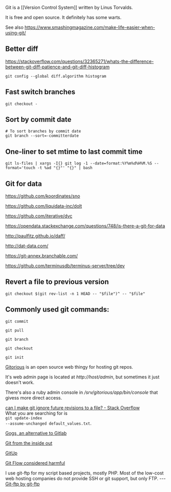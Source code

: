 <!-- njnmdoc: title="Git Notes"  -->
Git is a [[Version Control System]] written by Linus Torvalds.

It is free and open source. It definitely has some warts.

See also https://www.smashingmagazine.com/make-life-easier-when-using-git/


## Better diff
https://stackoverflow.com/questions/32365271/whats-the-difference-between-git-diff-patience-and-git-diff-histogram

```
git config --global diff.algorithm histogram
```

## Fast switch branches

```
git checkout -
```

## Sort by commit date

```
# To sort branches by commit date
git branch --sort=-committerdate
```

## One-liner to set mtime to last commit time

```
git ls-files | xargs -I{} git log -1 --date=format:%Y%m%d%H%M.%S --format='touch -t %ad "{}"' "{}" | bash
```


## Git for data

https://github.com/koordinates/sno

https://github.com/liquidata-inc/dolt

https://github.com/iterative/dvc

https://opendata.stackexchange.com/questions/748/is-there-a-git-for-data

http://paulfitz.github.io/daff/

http://dat-data.com/

https://git-annex.branchable.com/

https://github.com/terminusdb/terminus-server/tree/dev

## Revert a file to previous version

```
git checkout $(git rev-list -n 1 HEAD -- "$file")^ -- "$file"
```

## Commonly used git commands:


```
git commit

git pull

git branch

git checkout

git init
```


[Gitorious](http://www.getgitorious.com/) is an open source web thingy for hosting git repos.

It's web admin page is located at <i>http://host/admin</i>, but sometimes it just doesn't work.

 There's also a ruby admin console in <i>/srv/gitorious/app/bin/console</i> that givess more direct access.

[can I make git ignore future revisions to a file? - Stack Overflow](http://stackoverflow.com/questions/4348590/how-can-i-make-git-ignore-future-revisions-to-a-fileHow) <br/> What you are searching for is <br/><code>git update-index --assume-unchanged default_values.txt</code>.

[Gogs, an alternative to Gitlab](http://www.apertoire.net/gogs-an-alternative-to-gitlab/)

[Git from the inside out](https://codewords.recurse.com/issues/two/git-from-the-inside-out)

[GitUp](http://gitup.co/)

[Git Flow considered harmful](http://endoflineblog.com/gitflow-considered-harmful)

I use git-ftp for my script based projects, mostly PHP. Most of the low-cost
web hosting companies do not provide SSH or git support, but only FTP. ---
[Git-ftp by git-ftp](http://git-ftp.github.io/git-ftp/)

